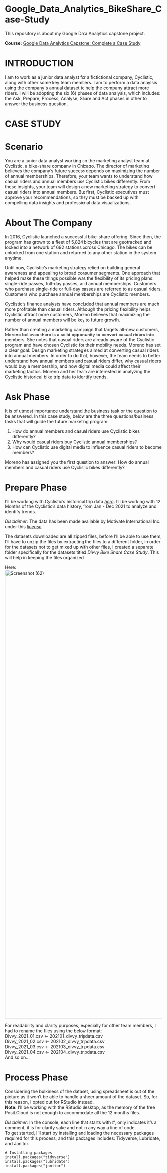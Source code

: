 # Google_Data_Analytics_BikeShare_Case-Study
This repository is about my Google Data Analytics capstone project.

**Course:** [Google Data Analytics Capstone: Complete a Case Study](https://www.coursera.org/learn/google-data-analytics-capstone/home/module/1)

# **INTRODUCTION**

I am to work as a junior data analyst for a fictictional company, Cyclistic, along with other some key team members. I am to perform a data anaylsis using the company's annual dataset to help the company attract more riders.
I will be adopting the six (6) phases of data analysis, which includes: the Ask, Prepare, Process, Analyse, Share and Act phases in other to answer the business question.

# **CASE STUDY**
# **Scenario**
You are a junior data analyst working on the marketing analyst team at Cyclistic, a bike-share
company in Chicago. The director of marketing believes the company’s future success
depends on maximizing the number of annual memberships. Therefore, your team wants to
understand how casual riders and annual members use Cyclistic bikes differently. From these
insights, your team will design a new marketing strategy to convert casual riders into annual
members. But first, Cyclistic executives must approve your recommendations, so they must be backed up with compelling data insights and professional data visualizations.
# About The Company
In 2016, Cyclistic launched a successful bike-share offering. Since then, the program has grown to a fleet of 5,824 bicycles that are geotracked and locked into a network of 692 stations across Chicago. The bikes can be unlocked from one station and returned to any other station in the system anytime.


Until now, Cyclistic’s marketing strategy relied on building general awareness and appealing to broad consumer segments. One approach that helped make these things possible was the
flexibility of its pricing plans: single-ride passes, full-day passes, and annual memberships.
Customers who purchase single-ride or full-day passes are referred to as casual riders.
Customers who purchase annual memberships are Cyclistic members.


Cyclistic’s finance analysts have concluded that annual members are much more profitable
than casual riders. Although the pricing flexibility helps Cyclistic attract more customers,
Moreno believes that maximizing the number of annual members will be key to future growth.


Rather than creating a marketing campaign that targets all-new customers, Moreno believes
there is a solid opportunity to convert casual riders into members. She notes that casual riders
are already aware of the Cyclistic program and have chosen Cyclistic for their mobility needs.
Moreno has set a clear goal: Design marketing strategies aimed at converting casual riders into
annual members. In order to do that, however, the team needs to better understand how
annual members and casual riders differ, why casual riders would buy a membership, and how
digital media could affect their marketing tactics. Moreno and her team are interested in
analyzing the Cyclistic historical bike trip data to identify trends.
# Ask Phase
It is of utmost importance understand the business task or the question to be answered. In this case study, below are the three questions/business tasks that will guide the future marketing program:
1. How do annual members and casual riders use Cyclistic bikes differently?
2. Why would casual riders buy Cyclistic annual memberships?
3. How can Cyclistic use digital media to influence casual riders to become members?

Moreno has assigned you the first question to answer: How do annual members and casual riders use Cyclistic bikes differently?
# Prepare Phase
I’ll be working with Cyclistic’s historical trip data [_here_](https://divvy-tripdata.s3.amazonaws.com/index.html). I’ll be working with 12 Months of the Cyclistic’s data history, from Jan - Dec 2021 to analyze and identify trends.

_Disclaimer:_ The data has been made available by Motivate International Inc. under this [_license_](https://divvybikes.com/data-license-agreement)

The datasets downloaded are all zipped files, before I’ll be able to use them, I’ll have to unzip the files by extracting the files to a different folder, in order for the datasets not to get mixed up with other files, I created a separate folder specifically for the datasets titled _Divvy Bike Share Case Study_. This will help in keeping the files organized.

Here:
<img width="2560" height="1440" alt="Screenshot (62)" src="https://github.com/user-attachments/assets/99f26a99-8a83-44ae-83fe-8f5387b38467" />

For readability and clarity purposes, especially for other team members, I had to rename the files using the below format:  
Divvy_2021_01.csv  <-  202101_divvy_tripdata.csv  
Divvy_2021_02.csv  <-  202102_divvy_tripdata.csv  
Divvy_2021_03.csv  <-  202103_divvy_tripdata.csv  
Divvy_2021_04.csv  <-  202104_divvy_tripdata.csv  
And so on...
# Process Phase
Considering the bulkiness of the dataset, using spreadsheet is out of the picture as it won’t be able to handle a sheer amount of the dataset. So, for this reason, I opted out for RStudio instead.  
**Note:** I’ll be working with the RStudio desktop, as the memory of the free Posit.Cloud is not enough to accommodate all the 12 months files.

_Disclaimer:_ In the console, each line that starts with #, only indicates it’s a comment, it is for clarity sake and not in any way a line of code.  
To get started, I’ll start by installing and loading the necessary packages required for this process, and this packages includes: Tidyverse, Lubridate, and Janitor.  

` # Installing packages `  
`install.packages("tidyverse")`  
`install.packages("lubridate")`  
`install.packages("janitor")`



